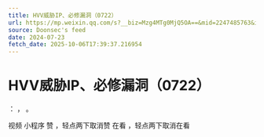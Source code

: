 ```yaml
---
title: HVV威胁IP、必修漏洞（0722）
url: https://mp.weixin.qq.com/s?__biz=Mzg4MTg0MjQ5OA==&mid=2247485763&idx=1&sn=ff45a13f471c7d9eda84aaa7c906b0c3
source: Doonsec's feed
date: 2024-07-23
fetch_date: 2025-10-06T17:39:37.216954
---
```


# HVV威胁IP、必修漏洞（0722）

：
，
。

视频
小程序
赞
，轻点两下取消赞
在看
，轻点两下取消在看